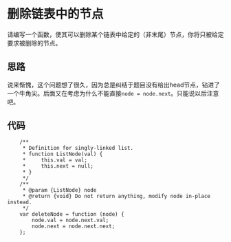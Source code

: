 #  删除链表中的节点
请编写一个函数，使其可以删除某个链表中给定的（非末尾）节点，你将只被给定要求被删除的节点。  
## 思路
说来惭愧，这个问题想了很久，因为总是纠结于题目没有给出head节点，钻进了一个牛角尖。后面又在考虑为什么不能直接`node = node.next`。只能说以后注意吧。
## 代码

        /**
         * Definition for singly-linked list.
         * function ListNode(val) {
         *     this.val = val;
         *     this.next = null;
         * }
         */
        /**
         * @param {ListNode} node
         * @return {void} Do not return anything, modify node in-place instead.
         */
        var deleteNode = function (node) {
            node.val = node.next.val;
            node.next = node.next.next;
        };